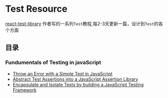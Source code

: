# Test Resource

[react-test-library](https://github.com/kentcdodds/react-testing-library) 作者写的一系列`Test`教程,每2-3天更新一篇，设计到`Test`的各个方面

## 目录

### Fundumentals of Testing in javaScript

+ [Throw an Error with a Simple Test in JavaScript](./Fundumentals/ThrowAnError.md)
+ [Abstract Test Assertions into a JavaScript Assertion Library](./Fundumentals/Abstract.md)
+ [Encapsulate and Isolate Tests by building a JavaScript Testing Framework](./Fundumentals/Encapsulate.md)
